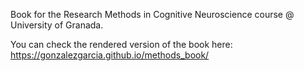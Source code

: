 Book for the Research Methods in Cognitive Neuroscience course @ University of Granada.

You can check the rendered version of the book here: https://gonzalezgarcia.github.io/methods_book/
